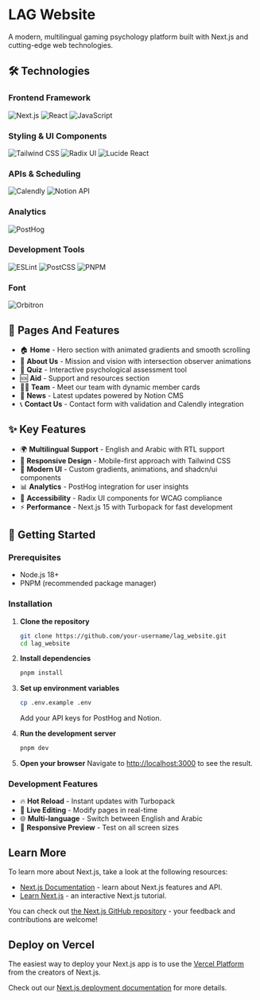 # LAG Website

A modern, multilingual gaming psychology platform built with Next.js and cutting-edge web technologies.

## 🛠️ Technologies

### Frontend Framework
![Next.js](https://img.shields.io/badge/Next.js-black?style=for-the-badge&logo=next.js&logoColor=white)
![React](https://img.shields.io/badge/React-61DAFB?style=for-the-badge&logo=react&logoColor=black)
![JavaScript](https://img.shields.io/badge/JavaScript-F7DF1E?style=for-the-badge&logo=javascript&logoColor=black)

### Styling & UI Components
![Tailwind CSS](https://img.shields.io/badge/Tailwind_CSS-4.0-38B2AC?style=for-the-badge&logo=tailwind-css&logoColor=white)
![Radix UI](https://img.shields.io/badge/shadcnui-Components-161618?style=for-the-badge&logo=shadcnui&logoColor=white)
![Lucide React](https://img.shields.io/badge/Lucide-Icons-F56565?style=for-the-badge&logo=lucide&logoColor=white)


### APIs & Scheduling
![Calendly](https://img.shields.io/badge/Calendly-006BFF?style=for-the-badge&logo=calendly&logoColor=white)
![Notion API](https://img.shields.io/badge/Notion-000000?style=for-the-badge&logo=notion&logoColor=white)

### Analytics
![PostHog](https://img.shields.io/badge/PostHog-1d4aff?style=for-the-badge&logo=PostHog)

### Development Tools
![ESLint](https://img.shields.io/badge/ESLint-4B32C3?style=for-the-badge&logo=eslint&logoColor=white)
![PostCSS](https://img.shields.io/badge/PostCSS-DD3A0A?style=for-the-badge&logo=postcss&logoColor=white)
![PNPM](https://img.shields.io/badge/PNPM-F69220?style=for-the-badge&logo=pnpm&logoColor=white)

### Font
![Orbitron](https://img.shields.io/badge/Orbitron-Display_Font-FF6B6B?style=for-the-badge)

## 📱 Pages And Features

- 🏠 **Home** - Hero section with animated gradients and smooth scrolling
- 👥 **About Us** - Mission and vision with intersection observer animations  
- 🧠 **Quiz** - Interactive psychological assessment tool
- 🆘 **Aid** - Support and resources section
- 👨‍💼 **Team** - Meet our team with dynamic member cards
- 📰 **News** - Latest updates powered by Notion CMS
- 📞 **Contact Us** - Contact form with validation and Calendly integration

## ✨ Key Features

- 🌍 **Multilingual Support** - English and Arabic with RTL support
- 📱 **Responsive Design** - Mobile-first approach with Tailwind CSS
- 🎨 **Modern UI** - Custom gradients, animations, and shadcn/ui components
- 📊 **Analytics** - PostHog integration for user insights
- 🎯 **Accessibility** - Radix UI components for WCAG compliance
- ⚡ **Performance** - Next.js 15 with Turbopack for fast development


## 🚀 Getting Started

### Prerequisites
- Node.js 18+ 
- PNPM (recommended package manager)

### Installation

1. **Clone the repository**
   ```bash
   git clone https://github.com/your-username/lag_website.git
   cd lag_website
   ```

2. **Install dependencies**
   ```bash
   pnpm install
   ```

3. **Set up environment variables**
   ```bash
   cp .env.example .env
   ```
   Add your API keys for PostHog and Notion.

4. **Run the development server**
   ```bash
   pnpm dev
   ```

5. **Open your browser**
   Navigate to [http://localhost:3000](http://localhost:3000) to see the result.

### Development Features
- 🔥 **Hot Reload** - Instant updates with Turbopack
- 🎨 **Live Editing** - Modify pages in real-time
- 🌐 **Multi-language** - Switch between English and Arabic
- 📱 **Responsive Preview** - Test on all screen sizes

## Learn More

To learn more about Next.js, take a look at the following resources:

- [Next.js Documentation](https://nextjs.org/docs) - learn about Next.js features and API.
- [Learn Next.js](https://nextjs.org/learn) - an interactive Next.js tutorial.

You can check out [the Next.js GitHub repository](https://github.com/vercel/next.js) - your feedback and contributions are welcome!

## Deploy on Vercel

The easiest way to deploy your Next.js app is to use the [Vercel Platform](https://vercel.com/new?utm_medium=default-template&filter=next.js&utm_source=create-next-app&utm_campaign=create-next-app-readme) from the creators of Next.js.

Check out our [Next.js deployment documentation](https://nextjs.org/docs/app/building-your-application/deploying) for more details.
